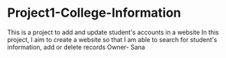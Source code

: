 # Project1-College-Information
This is a project to add and update student's accounts in a website
In this project, I aim to create a website so that I am able to search for student's information, add or delete records
Owner- Sana
